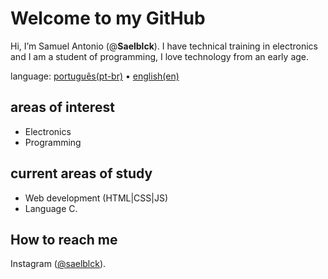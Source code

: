 # Welcome to my GitHub
Hi, I’m Samuel Antonio (@**Saelblck**). 
I have technical training in electronics and I am a student of programming, I love technology from an early age.

language: [português(pt-br)](https://github.com/saelblck/Saelblck/blob/main/README.md) • [english(en)](https://github.com/saelblck/Saelblck/blob/main/README-en.md)

## areas of interest
- Electronics
- Programming

## current areas of study
- Web development (HTML|CSS|JS)
- Language C.

## How to reach me
Instagram ([@saelblck](https://www.instagram.com/saelblck)).

<!---
Saelblck/Saelblck is a ✨ special ✨ repository because its `README.md` (this file) appears on your GitHub profile.
You can click the Preview link to take a look at your changes.
--->
